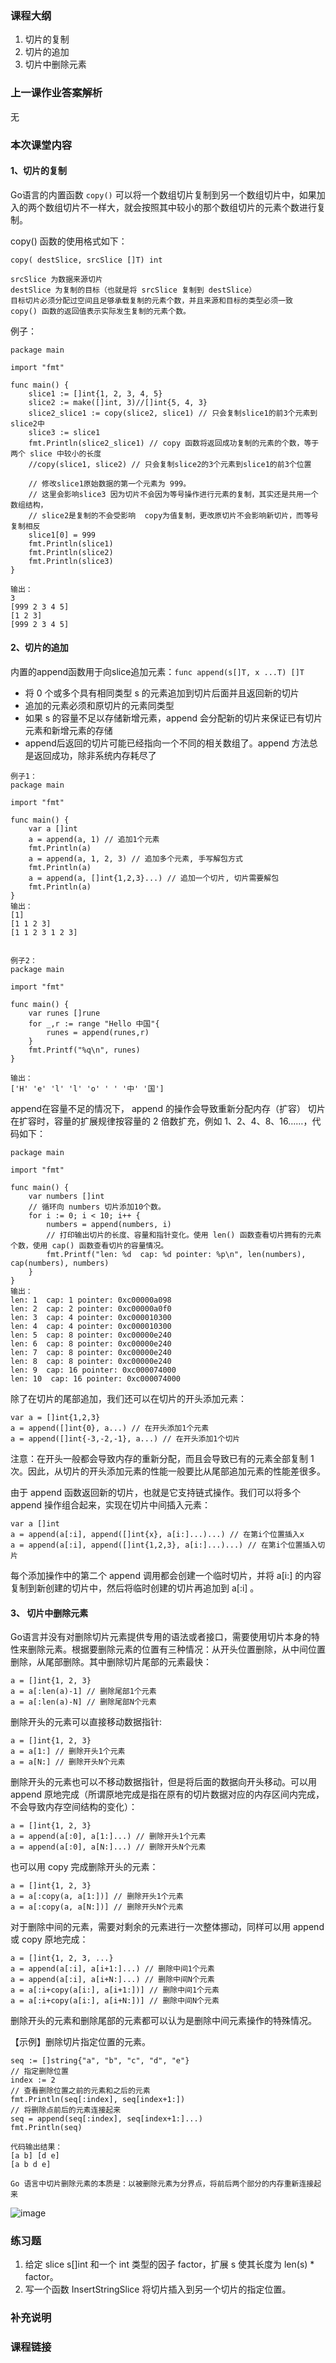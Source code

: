 ### 课程大纲

1. 切片的复制
2. 切片的追加
3. 切片中删除元素

### 上一课作业答案解析

无

### 本次课堂内容

#### 1、切片的复制

Go语言的内置函数 `copy()` 可以将一个数组切片复制到另一个数组切片中，如果加入的两个数组切片不一样大，就会按照其中较小的那个数组切片的元素个数进行复制。

copy() 函数的使用格式如下：

```
copy( destSlice, srcSlice []T) int 

srcSlice 为数据来源切片
destSlice 为复制的目标（也就是将 srcSlice 复制到 destSlice）
目标切片必须分配过空间且足够承载复制的元素个数，并且来源和目标的类型必须一致
copy() 函数的返回值表示实际发生复制的元素个数。
```

例子：

```
package main

import "fmt"

func main() {
	slice1 := []int{1, 2, 3, 4, 5}
	slice2 := make([]int, 3)//[]int{5, 4, 3}
	slice2_slice1 := copy(slice2, slice1) // 只会复制slice1的前3个元素到slice2中
	slice3 := slice1
	fmt.Println(slice2_slice1) // copy 函数将返回成功复制的元素的个数，等于两个 slice 中较小的长度
	//copy(slice1, slice2) // 只会复制slice2的3个元素到slice1的前3个位置

	// 修改slice1原始数据的第一个元素为 999。
	// 这里会影响slice3 因为切片不会因为等号操作进行元素的复制，其实还是共用一个数组结构，
	// slice2是复制的不会受影响  copy为值复制，更改原切片不会影响新切片，而等号复制相反
	slice1[0] = 999
	fmt.Println(slice1)
	fmt.Println(slice2)
	fmt.Println(slice3)
}

输出：
3
[999 2 3 4 5]
[1 2 3]
[999 2 3 4 5]
```

#### 2、切片的追加

内置的append函数用于向slice追加元素：`func append(s[]T, x ...T) []T`

- 将 0 个或多个具有相同类型 s 的元素追加到切片后面并且返回新的切片
- 追加的元素必须和原切片的元素同类型
- 如果 s 的容量不足以存储新增元素，append 会分配新的切片来保证已有切片元素和新增元素的存储
- append后返回的切片可能已经指向一个不同的相关数组了。append 方法总是返回成功，除非系统内存耗尽了

```
例子1：
package main

import "fmt"

func main() {
	var a []int
	a = append(a, 1) // 追加1个元素
	fmt.Println(a)
	a = append(a, 1, 2, 3) // 追加多个元素, 手写解包方式
	fmt.Println(a)
	a = append(a, []int{1,2,3}...) // 追加一个切片, 切片需要解包
	fmt.Println(a)
}
输出：
[1]
[1 1 2 3]
[1 1 2 3 1 2 3]


例子2：
package main

import "fmt"

func main() {
	var runes []rune
	for _,r := range "Hello 中国"{
		runes = append(runes,r)
	}
	fmt.Printf("%q\n", runes)
}

输出：
['H' 'e' 'l' 'l' 'o' ' ' '中' '国']
```

append在容量不足的情况下， append 的操作会导致重新分配内存（扩容） 切片在扩容时，容量的扩展规律按容量的 2 倍数扩充，例如 1、2、4、8、16……，代码如下：

```
package main

import "fmt"

func main() {
	var numbers []int
	// 循环向 numbers 切片添加10个数。
	for i := 0; i < 10; i++ {
		numbers = append(numbers, i)
		// 打印输出切片的长度、容量和指针变化。使用 len() 函数查看切片拥有的元素个数，使用 cap() 函数查看切片的容量情况。
		fmt.Printf("len: %d  cap: %d pointer: %p\n", len(numbers), cap(numbers), numbers)
	}
}
输出：
len: 1  cap: 1 pointer: 0xc00000a098
len: 2  cap: 2 pointer: 0xc00000a0f0
len: 3  cap: 4 pointer: 0xc000010300
len: 4  cap: 4 pointer: 0xc000010300
len: 5  cap: 8 pointer: 0xc00000e240
len: 6  cap: 8 pointer: 0xc00000e240
len: 7  cap: 8 pointer: 0xc00000e240
len: 8  cap: 8 pointer: 0xc00000e240
len: 9  cap: 16 pointer: 0xc000074000
len: 10  cap: 16 pointer: 0xc000074000
```

除了在切片的尾部追加，我们还可以在切片的开头添加元素：

```
var a = []int{1,2,3}
a = append([]int{0}, a...) // 在开头添加1个元素
a = append([]int{-3,-2,-1}, a...) // 在开头添加1个切片
```

注意：在开头一般都会导致内存的重新分配，而且会导致已有的元素全部复制 1 次。因此，从切片的开头添加元素的性能一般要比从尾部追加元素的性能差很多。

由于 append 函数返回新的切片，也就是它支持链式操作。我们可以将多个 append 操作组合起来，实现在切片中间插入元素：

```
var a []int
a = append(a[:i], append([]int{x}, a[i:]...)...) // 在第i个位置插入x
a = append(a[:i], append([]int{1,2,3}, a[i:]...)...) // 在第i个位置插入切片
```

每个添加操作中的第二个 append 调用都会创建一个临时切片，并将 a[i:] 的内容复制到新创建的切片中，然后将临时创建的切片再追加到 a[:i] 。

#### 3、 切片中删除元素

Go语言并没有对删除切片元素提供专用的语法或者接口，需要使用切片本身的特性来删除元素。根据要删除元素的位置有三种情况：从开头位置删除，从中间位置删除，从尾部删除。其中删除切片尾部的元素最快：

```
a = []int{1, 2, 3}
a = a[:len(a)-1] // 删除尾部1个元素
a = a[:len(a)-N] // 删除尾部N个元素
```

删除开头的元素可以直接移动数据指针:

```
a = []int{1, 2, 3}
a = a[1:] // 删除开头1个元素
a = a[N:] // 删除开头N个元素
```

删除开头的元素也可以不移动数据指针，但是将后面的数据向开头移动。可以用 append 原地完成（所谓原地完成是指在原有的切片数据对应的内存区间内完成，不会导致内存空间结构的变化）：

```
a = []int{1, 2, 3}
a = append(a[:0], a[1:]...) // 删除开头1个元素
a = append(a[:0], a[N:]...) // 删除开头N个元素
```

也可以用 copy 完成删除开头的元素：

```
a = []int{1, 2, 3}
a = a[:copy(a, a[1:])] // 删除开头1个元素
a = a[:copy(a, a[N:])] // 删除开头N个元素
```

对于删除中间的元素，需要对剩余的元素进行一次整体挪动，同样可以用 append 或 copy 原地完成：

```
a = []int{1, 2, 3, ...}
a = append(a[:i], a[i+1:]...) // 删除中间1个元素
a = append(a[:i], a[i+N:]...) // 删除中间N个元素
a = a[:i+copy(a[i:], a[i+1:])] // 删除中间1个元素
a = a[:i+copy(a[i:], a[i+N:])] // 删除中间N个元素
```

删除开头的元素和删除尾部的元素都可以认为是删除中间元素操作的特殊情况。

【示例】删除切片指定位置的元素。

```
seq := []string{"a", "b", "c", "d", "e"}
// 指定删除位置       
index := 2
// 查看删除位置之前的元素和之后的元素
fmt.Println(seq[:index], seq[index+1:])
// 将删除点前后的元素连接起来
seq = append(seq[:index], seq[index+1:]...)
fmt.Println(seq)

代码输出结果：
[a b] [d e]
[a b d e]

Go 语言中切片删除元素的本质是：以被删除元素为分界点，将前后两个部分的内存重新连接起来
```

![image](https://xiaot-static.oss-cn-hangzhou.aliyuncs.com/tools/1-1PQ3164544530.jpg?ynotemdtimestamp=1610262092546)

### 练习题

1. 给定 slice s[]int 和一个 int 类型的因子 factor，扩展 s 使其长度为 len(s) * factor。
2. 写一个函数 InsertStringSlice 将切片插入到另一个切片的指定位置。

### 补充说明

### 课程链接